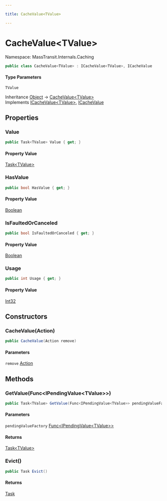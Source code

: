 ```yaml
---

title: CacheValue<TValue>

---
```


# CacheValue\<TValue\>

Namespace: MassTransit.Internals.Caching

```csharp
public class CacheValue<TValue> : ICacheValue<TValue>, ICacheValue
```

#### Type Parameters

`TValue`<br/>

Inheritance [Object](https://learn.microsoft.com/en-us/dotnet/api/system.object) → [CacheValue\<TValue\>](../masstransit-internals-caching/cachevalue-1)<br/>
Implements [ICacheValue\<TValue\>](../masstransit-internals-caching/icachevalue-1), [ICacheValue](../masstransit-internals-caching/icachevalue)

## Properties

### **Value**

```csharp
public Task<TValue> Value { get; }
```

#### Property Value

[Task\<TValue\>](https://learn.microsoft.com/en-us/dotnet/api/system.threading.tasks.task-1)<br/>

### **HasValue**

```csharp
public bool HasValue { get; }
```

#### Property Value

[Boolean](https://learn.microsoft.com/en-us/dotnet/api/system.boolean)<br/>

### **IsFaultedOrCanceled**

```csharp
public bool IsFaultedOrCanceled { get; }
```

#### Property Value

[Boolean](https://learn.microsoft.com/en-us/dotnet/api/system.boolean)<br/>

### **Usage**

```csharp
public int Usage { get; }
```

#### Property Value

[Int32](https://learn.microsoft.com/en-us/dotnet/api/system.int32)<br/>

## Constructors

### **CacheValue(Action)**

```csharp
public CacheValue(Action remove)
```

#### Parameters

`remove` [Action](https://learn.microsoft.com/en-us/dotnet/api/system.action)<br/>

## Methods

### **GetValue(Func\<IPendingValue\<TValue\>\>)**

```csharp
public Task<TValue> GetValue(Func<IPendingValue<TValue>> pendingValueFactory)
```

#### Parameters

`pendingValueFactory` [Func\<IPendingValue\<TValue\>\>](https://learn.microsoft.com/en-us/dotnet/api/system.func-1)<br/>

#### Returns

[Task\<TValue\>](https://learn.microsoft.com/en-us/dotnet/api/system.threading.tasks.task-1)<br/>

### **Evict()**

```csharp
public Task Evict()
```

#### Returns

[Task](https://learn.microsoft.com/en-us/dotnet/api/system.threading.tasks.task)<br/>
